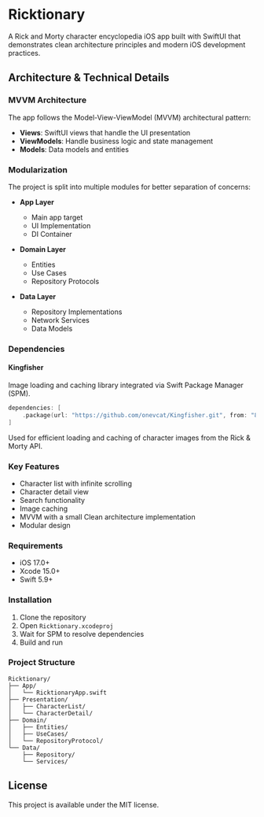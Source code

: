 # Ricktionary

A Rick and Morty character encyclopedia iOS app built with SwiftUI that demonstrates clean architecture principles and modern iOS development practices.

## Architecture & Technical Details

### MVVM Architecture
The app follows the Model-View-ViewModel (MVVM) architectural pattern:
- **Views**: SwiftUI views that handle the UI presentation
- **ViewModels**: Handle business logic and state management
- **Models**: Data models and entities

### Modularization
The project is split into multiple modules for better separation of concerns:

- **App Layer**
  - Main app target
  - UI Implementation
  - DI Container

- **Domain Layer** 
  - Entities
  - Use Cases
  - Repository Protocols

- **Data Layer**
  - Repository Implementations
  - Network Services
  - Data Models

### Dependencies

#### Kingfisher
Image loading and caching library integrated via Swift Package Manager (SPM).
```swift
dependencies: [
    .package(url: "https://github.com/onevcat/Kingfisher.git", from: "8.1.0")
]
```

Used for efficient loading and caching of character images from the Rick & Morty API.

### Key Features
- Character list with infinite scrolling
- Character detail view
- Search functionality
- Image caching
- MVVM with a small Clean architecture implementation
- Modular design

### Requirements
- iOS 17.0+
- Xcode 15.0+
- Swift 5.9+

### Installation
1. Clone the repository
2. Open `Ricktionary.xcodeproj`
3. Wait for SPM to resolve dependencies
4. Build and run

### Project Structure
```
Ricktionary/
├── App/
│   └── RicktionaryApp.swift
├── Presentation/
│   ├── CharacterList/
│   └── CharacterDetail/
├── Domain/
│   ├── Entities/
│   ├── UseCases/
│   └── RepositoryProtocol/
└── Data/
    ├── Repository/
    └── Services/
```

## License
This project is available under the MIT license.
